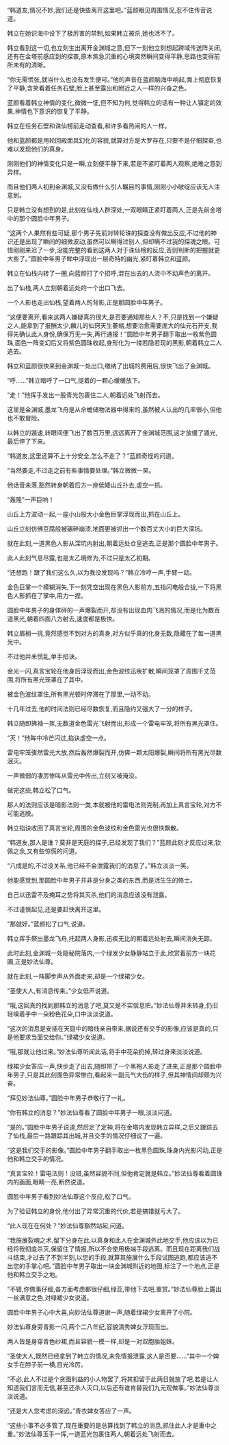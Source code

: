 
“韩道友,情况不妙,我们还是快些离开这里吧。”蓝颜眼见周围情况,忍不住传音说道。

韩立在她识海中设下了极厉害的禁制,如果韩立被杀,她也活不了。

韩立看到这一切,也立刻生出离开金渊城之意,但下一刻他立刻想起跨域传送阵关闭,还有在金塔前感应到的探查,原本焦急沉重的心境突然瞬间变得平静,思路也变得前所未有的清晰。

“你无需慌张,就当什么也没有发生便可。”他的声音在蓝颜脑海中响起,面上彻底恢复了平静,含笑看着任务石壁,脸上甚至露出和附近之人一样的兴奋之色。

蓝颜看着韩立神情的变化,微微一怔,但不知为何,觉得韩立的话有一种让人镇定的效果,神情也下意识的恢复了平静。

韩立在任务石壁和诛仙榜前走动查看,和许多看热闹的人一样。

他和蓝颜都是用轮回殿面具幻化的容貌,就算对方是大罗存在,只要不是仔细探查,也难以发现他们的真身。

刚刚他们的神情变化只是一瞬,立刻便平静下来,若是不紧盯着两人观察,绝难之意到异样。

而且他们两人初到金渊城,又没有做什么引人瞩目的事情,刚刚小小破绽应该无人注意到。

只是韩立没有想到的是,此刻在仙栈人群深处,一双眼睛正紧盯着两人,正是先前金塔中的那个圆脸中年男子。

“这两个人果然有些可疑,那个男子先前对转轮珠的探查没有做出反应,不过他的神识还是出现了瞬间的细微波动,虽然可以瞒得过别人,但却瞒不过我的探魂之眼。可惜刚刚来迟了一步,没能完整的看到这两人对于诛仙榜的反应,否则判断的把握就更大些了。”圆脸中年男子眸中浮现出一层奇特的幽光,紧盯着韩立和蓝颜。

韩立在仙栈内转了一圈,向蓝颜打了个招呼,混在出去的人流中不动声色的离开。

出了仙栈,两人立刻朝着远处的一个出口飞去。

一个人影也走出仙栈,望着两人的背影,正是那圆脸中年男子。

“这便要离开,看来这两人嫌疑真的很大,是否要通知那些人？不,只是找到一个嫌疑之人,能拿到了报酬太少,麟儿的仙窍天生萎缩,想要治愈需要庞大的仙元石开支,我得先确认此人身份,确保万无一失,再行通报！”圆脸中年男子翻手取出一枚紫色圆珠,面色一阵变幻后又将紫色圆珠收起,身形化为一缕若隐若现的黑影,朝着韩立二人追去。

韩立和蓝颜很快来到金渊城一处出口,缴纳了出城的费用后,很快飞出了金渊城。

“呼……”韩立暗呼了一口气,提着的一颗心缓缓放下。

“走！”他挥手发出一股青光包裹住二人,朝着远处飞射而去。

这里是金渊城,墨龙飞舟是从佘蟾储物法器中得来的,虽然被人认出的几率很小,但他也不敢冒险。

以韩立的遁速,转眼间便飞出了数百万里,远远离开了金渊城范围,这才放缓了遁光,最后停了下来。

“韩道友,这里还算不上十分安全,怎么不走了？”蓝颜奇怪的问道。

“当然要走,不过走之前有些事情要处理。”韩立微微一笑。

他话音未落,豁然转身朝着后方一座低矮山丘扑去,虚空一抓。

“轰隆”一声巨响！

山丘上方波动一起,一座小山般大小金色巨掌浮现而出,抓在山丘上。

山丘立刻仿佛豆腐般被碾碎崩溃,地面更被抓出一个数百丈大小的巨大深坑。

就在此刻,一道黑色人影从深坑内射出,朝着远处仓皇逃去,正是那个圆脸中年男子。

此人此刻气息尽露,也是太乙境修为,不过只是太乙初期。

“还想跑！跟了我们这么久,以为我没发现吗？”韩立冷哼一声,手臂一动。

金色巨掌一个模糊消失,下一刻凭空出现在黑色人影前方,五指闪电般合拢,一下将黑色人影抓在了掌中,用力一捏。

圆脸中年男子的身体砰的一声爆裂而开,却没有出现血肉飞溅的情况,而是化为数百道黑光,朝着四面八方射去,速度都是极快。

韩立眉梢一挑,竟然感觉不到对方的真身,对方似乎真的化身无数,隐藏在了每一道黑光中。

不过他并未慌乱,单手掐诀。

金光一闪,真言宝轮在他身后浮现而出,金色波纹迅疾扩散,瞬间笼罩了周围千丈范围,将所有黑光笼罩在了其中。

被金色波纹罩住,所有黑光顿时停滞在了那里,一动不动。

十几年过去,他的时间法则已经尽数恢复,而且隐约又强大了一分的样子。

韩立随即拂袖一挥,无数道金色雷光飞射而出,形成一个雷电牢笼,将所有黑光罩住。

“灭！”他眸中冷芒闪过,掐诀虚空一点。

雷电牢笼骤然雷光大放,然后轰然爆裂而开,仿佛一颗太阳爆裂,瞬间将所有黑光尽数泯灭。

一声微弱的凄厉惨叫从雷光中传出,立刻又被淹没。

做完这些,韩立松了口气。

那人的法则应该是暗影法则一类,本就被他的雷电法则克制,再加上真言宝轮,对方不可能逃脱。

韩立掐诀收回了真言宝轮,周围的金色波纹和金色雷光也很快飘散。

“韩道友,那人是谁？莫非是天庭的探子,已经发现了我们？”蓝颜此刻才反应过来,钦佩之余,又有些惊慌的问道。

“八成是的,不过没关系,他已经不会泄露我们的消息了。”韩立淡淡一笑。

他能感觉到,那圆脸中年男子并非是分身之类的东西,而是活生生的修士。

自己以迅雷不及掩耳之势将其灭杀,他们的消息应该没有泄露。

不过谨慎起见,还是要赶快离开这里。

“那就好。”蓝颜松了口气,说道。

韩立挥手祭出墨龙飞舟,托起两人身影,迅疾无比的朝着远处射去,瞬间消失无踪。

此时此刻,金渊城一处隐秘院落内,一个绿发少女静静站立于此,欣赏着前方一块花圃,正是妙法仙尊。

就在此刻,一阵脚步声从外面走来,却是一个绿裙少女。

“圣使大人,有消息传来。”少女低声说道。

“哦,这回真的找到那韩立的消息了吧,莫又是不实信息把。”妙法仙尊并未转身,仍旧轻嗅着手中一朵粉色花朵,口中淡淡说道。

“这次的消息是安插在天庭中的暗线亲自带来,据说还有交手的影像,应该是真的,只是他要求当面交给你。”绿裙少女说道。

“哦,那就让他过来。”妙法仙尊听闻此话,将手中花朵扔掉,转过身来淡淡说道。

绿裙少女答应一声,快步走了出去,随即带了一个黑袍人影走了进来,正是那个圆脸中年男子,只是其此刻面色异常惨白,看起来一副元气大伤的样子,但其神情间却颇为兴奋。

“拜见妙法仙尊。”圆脸中年男子恭敬行了一礼。

“你有韩立的消息？”妙法仙尊看了圆脸中年男子一眼,淡淡问道。

“是的。”圆脸中年男子说道,然后定了定神,将在金塔内发现韩立异样,之后又跟踪去了仙栈,最后一路跟踪其出城,并且交手的情况仔细说了一遍。

“这是我们交手的影像。”圆脸中年男子翻手取出一枚黑色圆珠,珠身内光影闪动,正是他和韩立交手的情况。

“真言宝轮！雷电法则！没错,虽然容貌不同,但他肯定就是韩立。”妙法仙尊看着圆珠内的画面,眼睛一亮,断然说道。

圆脸中年男子看到妙法仙尊这个反应,松了口气。

为了验证韩立的身份,他付出了异常沉重的代价,若是搞错就亏大了。

“此人现在在何处？”妙法仙尊豁然站起,问道。

“我施展裂魂之术,留下分身在此,以真身和此人在金渊城外此地交手,他应该以为已经将我彻底杀灭,保留住了情报,所以不会使用极端手段逃离。而且现在距离我们战斗结束,才过去了不到半刻,以您的手段,就算其施展什么手段试图逃跑,都应该逃不出您的手掌心吧。”圆脸中年男子取出一块金渊城附近的地图,标注了一个地点,正是他和韩立交手之地。

“不错,你做事仔细,各方面考虑都很仔细,绿蕊,带他下去吧,重赏。”妙法仙尊脸上露出一丝满意之色,对绿裙少女说道。

圆脸中年男子心中大喜,向妙法仙尊道谢一声,随着绿裙少女离开了小院。

妙法仙尊身旁青影一闪,两个二八年纪,容貌清秀婢女浮现而出。

两人皆是身穿青色纱裙,而且容貌一模一样,却是一对双胞胎姐妹。

“圣使大人,既然已经拿到了韩立的情况,未免情报泄露,这人是否要……”其中一个婢女手在脖子前一横,目光冷厉。

“不必,此人不过是个贪图利益的小人物罢了,将其扣留于此两日就放了吧,若是让人知道我们言而无信,甚至还杀人灭口,以后还有谁肯替我们九元观做事。”妙法仙尊淡淡说道。

“还是大人您考虑的深远。”青衣婢女答应了一声。

“这些小事不必多管了,现在重要的是总算找到了韩立的消息,抓住此人才是重中之重。”妙法仙尊玉手一挥,一道蓝光包裹住两人,朝着远处飞射而去。